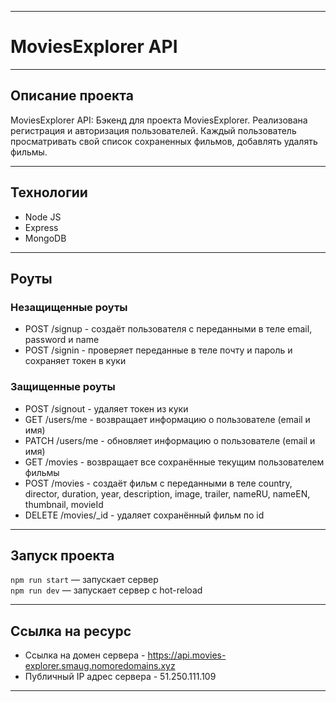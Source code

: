 _________________________________________
# MoviesExplorer API
_________________________________________
## Описание проекта
MoviesExplorer API: Бэкенд для проекта MoviesExplorer. Реализована регистрация и авторизация пользователей. Каждый пользователь просматривать свой список сохраненных фильмов, добавлять удалять фильмы.
_________________________________________
## Технологии
* Node JS
* Express
* MongoDB
_________________________________________
## Роуты
### Незащищенные роуты
* POST /signup - создаёт пользователя с переданными в теле  email, password и name
* POST /signin - проверяет переданные в теле почту и пароль и сохраняет токен в куки
### Защищенные роуты
* POST /signout - удаляет токен из куки
* GET /users/me - возвращает информацию о пользователе (email и имя)
* PATCH /users/me - обновляет информацию о пользователе (email и имя)
* GET /movies - возвращает все сохранённые текущим  пользователем фильмы
* POST /movies - создаёт фильм с переданными в теле country, director, duration, year, description, image, trailer, nameRU, nameEN, thumbnail, movieId
* DELETE /movies/_id - удаляет сохранённый фильм по id
_________________________________________
## Запуск проекта
`npm run start` — запускает сервер   
`npm run dev` — запускает сервер с hot-reload
_________________________________________
## Ссылка на ресурс
* Ссылка на домен сервера - https://api.movies-explorer.smaug.nomoredomains.xyz
* Публичный IP адрес сервера - 51.250.111.109
_________________________________________
